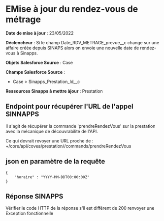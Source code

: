 #  EMise à jour du rendez-vous de métrage
**Date de mise à jour** : 23/05/2022

**Déclencheur** : Si le champ Date_RDV_METRAGE_prevue__c change sur une affaire créée depuis SINAPS alors on envoie une nouvelle date de rendez-vous à Sinapps.

**Objets Salesforce Source** : Case

**Champs Salesforce Source** : 
- Case > Sinapps_Prestation_Id__c

**Ressources Sinapps à mettre àjour** : Prestation

## Endpoint pour récupérer l'URL de l'appel SINNAPPS 
Il s'agit de récupérer la commande 'prendreRendezVous' sur la prestation avec la mécanique de découvrabilité de l'API.

Ce qui devrait revoyer une URL proche de : <baseUrl>+/core/api/covea/prestation/<prestationId>/commands/prendreRendezVous
## json en paramètre de la requête

```
{   
    "horaire" : "YYYY-MM-DDT00:00:00Z"    
}
```

## Réponse SINAPPS
Vérifier le code HTTP de la réponse s'il est différent de 200 renvoyer une Exception fonctionnelle